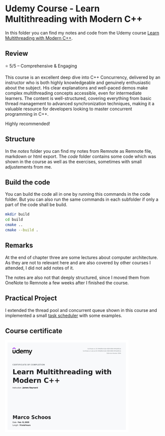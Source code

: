 # Udemy Course - Learn Multithreading with Modern C++

In this folder you can find my notes and code from the Udemy course [Learn Multithreading with Modern C++](https://www.udemy.com/course/learn-modern-cplusplus-concurrency/).

## Review

⭐ 5/5 – Comprehensive & Engaging

This course is an excellent deep dive into C++ Concurrency, delivered by an instructor who is both highly knowledgeable and genuinely enthusiastic about the subject. His clear explanations and well-paced demos make complex multithreading concepts accessible, even for intermediate learners. The content is well-structured, covering everything from basic thread management to advanced synchronization techniques, making it a valuable resource for developers looking to master concurrent programming in C++.

Highly recommended!

## Structure

In the *notes* folder you can find my notes from Remnote as Remnote file, markdown or html export. The *code* folder contains some code which was shown in the course as well as the exercises, sometimes with small adjustements from me.

## Build the code

You can build the code all in one by running this commands in the code folder. But you can also run the same commands in each subfolder if only a part of the code shall be build.

```sh
mkdir build
cd build
cmake ..
cmake --build .
```

## Remarks

At the end of chapter three are some lectures about computer architecture. As they are not to relevant here and are also covered by other courses I attended, I did not add notes of it.

The notes are also not that deeply structured, since I moved them from OneNote to Remnote a few weeks after I finished the course.

## Practical Project

I extended the thread pool and concurrent queue shown in this course and implemented a small [task scheduler](https://github.com/codingwithmagga/task_scheduler) with some examples.

## Course certificate

<img src="./udemy_certificate.jpg" alt="Udemy Certificate" width="400" />